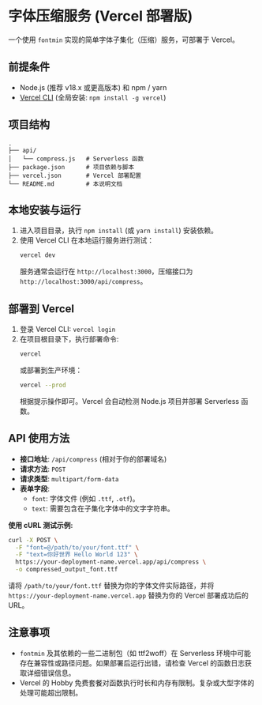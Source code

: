 # 字体压缩服务 (Vercel 部署版)

一个使用 `fontmin` 实现的简单字体子集化（压缩）服务，可部署于 Vercel。

## 前提条件

-   Node.js (推荐 v18.x 或更高版本) 和 npm / yarn
-   [Vercel CLI](https://vercel.com/docs/cli) (全局安装: `npm install -g vercel`)

## 项目结构

```
.
├── api/
│   └── compress.js   # Serverless 函数
├── package.json      # 项目依赖与脚本
├── vercel.json       # Vercel 部署配置
└── README.md         # 本说明文档
```

## 本地安装与运行

1.  进入项目目录，执行 `npm install` (或 `yarn install`) 安装依赖。
2.  使用 Vercel CLI 在本地运行服务进行测试：
    ```bash
    vercel dev
    ```
    服务通常会运行在 `http://localhost:3000`，压缩接口为 `http://localhost:3000/api/compress`。

## 部署到 Vercel

1.  登录 Vercel CLI: `vercel login`
2.  在项目根目录下，执行部署命令:
    ```bash
    vercel
    ```
    或部署到生产环境：
    ```bash
    vercel --prod
    ```
    根据提示操作即可。Vercel 会自动检测 Node.js 项目并部署 Serverless 函数。

## API 使用方法

-   **接口地址**: `/api/compress` (相对于你的部署域名)
-   **请求方法**: `POST`
-   **请求类型**: `multipart/form-data`
-   **表单字段**:
    -   `font`: 字体文件 (例如 `.ttf`, `.otf`)。
    -   `text`: 需要包含在子集化字体中的文字字符串。

**使用 cURL 测试示例:**

```bash
curl -X POST \
  -F "font=@/path/to/your/font.ttf" \
  -F "text=你好世界 Hello World 123" \
  https://your-deployment-name.vercel.app/api/compress \
  -o compressed_output_font.ttf
```

请将 `/path/to/your/font.ttf` 替换为你的字体文件实际路径，并将 `https://your-deployment-name.vercel.app` 替换为你的 Vercel 部署成功后的 URL。

## 注意事项
*   `fontmin` 及其依赖的一些二进制包（如 ttf2woff）在 Serverless 环境中可能存在兼容性或路径问题。如果部署后运行出错，请检查 Vercel 的函数日志获取详细错误信息。
*   Vercel 的 Hobby 免费套餐对函数执行时长和内存有限制。复杂或大型字体的处理可能超出限制。 